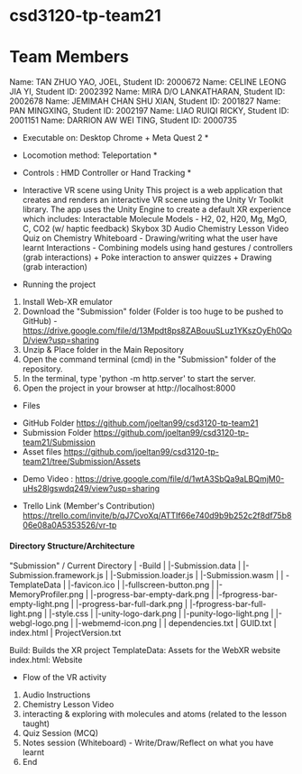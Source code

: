 # csd3120-tp-team21

# Team Members
Name: TAN ZHUO YAO, JOEL, Student ID: 2000672
Name: CELINE LEONG JIA YI, Student ID: 2002392
Name: MIRA D/O LANKATHARAN, Student ID: 2002678
Name: JEMIMAH CHAN SHU XIAN, Student ID: 2001827
Name: PAN MINGXING, Student ID: 2002197
Name: LIAO RUIQI RICKY, Student ID: 2001151
Name: DARRION AW WEI TING, Student ID: 2000735


* Executable on: Desktop Chrome + Meta Quest 2 *
* Locomotion method: Teleportation * 
* Controls : HMD Controller or Hand Tracking *


* Interactive VR scene using Unity
This project is a web application that creates and renders an interactive VR scene using the Unity Vr Toolkit library. 
The app uses the Unity Engine to create a default XR experience which includes:
Interactable Molecule Models - H2, 02, H20, Mg, MgO, C, CO2 (w/ haptic feedback)
Skybox 
3D Audio Chemistry Lesson Video
Quiz on Chemistry 
Whiteboard - Drawing/writing what the user have learnt
Interactions - Combining models using hand gestures / controllers (grab interactions) + Poke interaction to answer quizzes + Drawing (grab interaction)


* Running the project
1. Install Web-XR emulator
2. Download the "Submission" folder (Folder is too huge to be pushed to GitHub) - https://drive.google.com/file/d/13Mpdt8ps8ZABouuSLuz1YKszOyEh0QoD/view?usp=sharing
3. Unzip & Place folder in the Main Repository
4. Open the command terminal (cmd) in the "Submission" folder of the repository.
5. In the terminal, type 'python -m http.server' to start the server.
6. Open the project in your browser at http://localhost:8000


* Files
- GitHub Folder
  https://github.com/joeltan99/csd3120-tp-team21
- Submission Folder
  https://github.com/joeltan99/csd3120-tp-team21/Submission
- Asset files
  https://github.com/joeltan99/csd3120-tp-team21/tree/Submission/Assets


* Demo Video :
https://drive.google.com/file/d/1wtA3SbQa9aLBQmjM0-uHs28lgswdq249/view?usp=sharing

* Trello Link (Member's Contribution)
https://trello.com/invite/b/qJ7CvoXq/ATTIf66e740d9b9b252c2f8df75b806e08a0A5353526/vr-tp



#### Directory Structure/Architecture
"Submission" / Current Directory
| -Build
|   |-Submission.data
|   |-Submission.framework.js
|   |-Submission.loader.js
|   |-Submission.wasm
|
| -TemplateData
|   |-favicon.ico
|   |-fullscreen-button.png
|   |-MemoryProfiler.png
|   |-progress-bar-empty-dark.png
|   |-fprogress-bar-empty-light.png
|   |-progress-bar-full-dark.png
|   |-fprogress-bar-full-light.png
|   |-style.css
|   |-unity-logo-dark.png
|   |-punity-logo-light.png
|   |-webgl-logo.png
|   |-webmemd-icon.png
|
| dependencies.txt
| GUID.txt
| index.html
| ProjectVersion.txt

Build: Builds the XR project
TemplateData: Assets for the WebXR website 
index.html: Website



* Flow of the VR activity
1. Audio Instructions
2. Chemistry Lesson Video
3. interacting & exploring with molecules and atoms (related to the lesson taught)
4. Quiz Session (MCQ)
5. Notes session (Whiteboard) - Write/Draw/Reflect on what you have learnt
6. End
